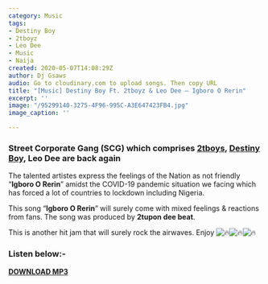 ```yaml
---
category: Music
tags:
- Destiny Boy
- 2tboyz
- Leo Dee
- Music
- Naija
created: 2020-05-07T14:08:29Z
author: Dj Gsaws
audio: Go to cloudinary.com to upload songs. Then copy URL
title: "[Music] Destiny Boy Ft. 2tboyz & Leo Dee – Igboro O Rerin"
excerpt: ''
image: "/95299140-3275-4F96-995C-A3E647423FB4.jpg"
image_caption: ''

---
```

### Street Corporate Gang (SCG) which comprises [**2tboys**](https://www.naijaloaded.com.ng/?s=2t+boys), [**Destiny Boy**](https://www.naijaloaded.com.ng/tag/destiny-boy), **Leo Dee** are back again

The talented artistes express the feelings of the Nation as not friendly “**Igboro O Rerin**” amidst the COVID-19 pandemic situation we facing which has forced a lot of countries to lockdown including Nigeria.

This song “**Igboro O Rerin**” will surely come with mixed feelings & reactions from fans. The song was produced by **2tupon dee beat**.

This is another hit jam that will surely rock the airwaves. Enjoy ![🔥](https://s.w.org/images/core/emoji/12.0.0-1/svg/1f525.svg)![🔥](https://s.w.org/images/core/emoji/12.0.0-1/svg/1f525.svg)![🔥](https://s.w.org/images/core/emoji/12.0.0-1/svg/1f525.svg)

### **Listen below:-**

[**DOWNLOAD MP3**](https://naijaloaded.store/wp-content/uploads/2019/05/Destiny-Boy-Ft.-2tboyz-Leo-Dee-Igboro-O-Rerin.mp3)